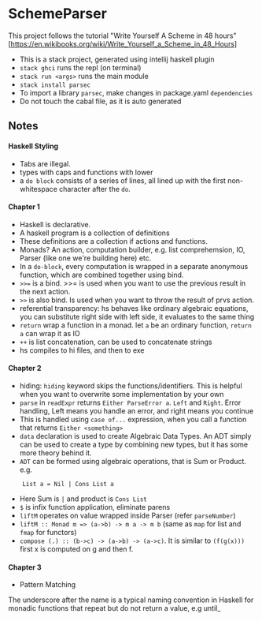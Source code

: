 # SchemeParser
This project follows the tutorial "Write Yourself A Scheme in 48 hours"
[https://en.wikibooks.org/wiki/Write_Yourself_a_Scheme_in_48_Hours]

* This is a stack project, generated using intellij haskell plugin
* `stack ghci` runs the repl (on terminal)
* `stack run <args>` runs the main module
* `stack install parsec`
* To import a library `parsec`, make changes in package.yaml `dependencies`
* Do not touch the cabal file, as it is auto generated

## Notes

#### Haskell Styling
* Tabs are illegal.
* types with caps and functions with lower
* a `do block` consists of a series of lines, all lined up with the first non-whitespace character after the `do`.

#### Chapter 1
* Haskell is declarative.
* A haskell program is a collection of definitions
* These definitions are a collection if actions and functions.
* Monads? An action, computation builder, e.g. list comprehemsion, IO, Parser (like one we're building here) etc.
* In a `do-block`, every computation is wrapped in a separate anonymous function, which are combined together using bind.
* `>>=` is a bind. >>= is used when you want to use the previous result in the next action.
* `>>` is also bind. Is used when you want to throw the result of prvs action.
* referential transparency: hs behaves like ordinary algebraic equations, you can substitute right side with left side, it evaluates to the same thing
* `return` wrap a function in a monad. let `a` be an ordinary function, `return a` can wrap it as IO
* `++` is list concatenation, can be used to concatenate strings
* hs compiles to hi files, and then to exe

#### Chapter 2
* hiding: `hiding` keyword skips the functions/identifiers. This is helpful when you want to overwrite some implementation by your own
* `parse` in `readExpr` returns `Either ParseError a`. `Left` and `Right`. Error handling, Left means you handle an error, and right means you continue
* This is handled using `case of...` expression, when you call a function that returns `Either <something>`
* `data` declaration is used to create Algebraic Data Types. An ADT simply can be used to create a type by combining new types, but it has some more theory behind it.
* `ADT` can be formed using algebraic operations, that is Sum or Product. e.g.
```
    List a = Nil | Cons List a
```
* Here Sum is `|` and product is `Cons List`
* `$` is infix function application, eliminate parens
* `liftM` operates on value wrapped inside Parser (refer `parseNumber`)
* `liftM :: Monad m => (a->b) -> m a -> m b` (same as `map` for list and `fmap` for functors)
* `compose (.) :: (b->c) -> (a->b) -> (a->c)`. It is similar to `(f(g(x)))` first x is computed on g and then f.


#### Chapter 3
* Pattern Matching

The underscore after the name is a typical naming convention in Haskell for monadic functions that repeat but do not return a value, e.g until_


